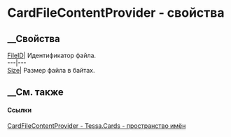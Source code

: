 # CardFileContentProvider - свойства
##  __Свойства
[FileID](P_Tessa_Cards_CardFileContentProvider_FileID.htm)| Идентификатор
файла.  
---|---  
[Size](P_Tessa_Cards_CardFileContentProvider_Size.htm)| Размер файла в байтах.  
##  __См. также
#### Ссылки
[CardFileContentProvider - ](T_Tessa_Cards_CardFileContentProvider.htm)
[Tessa.Cards - пространство имён](N_Tessa_Cards.htm)
